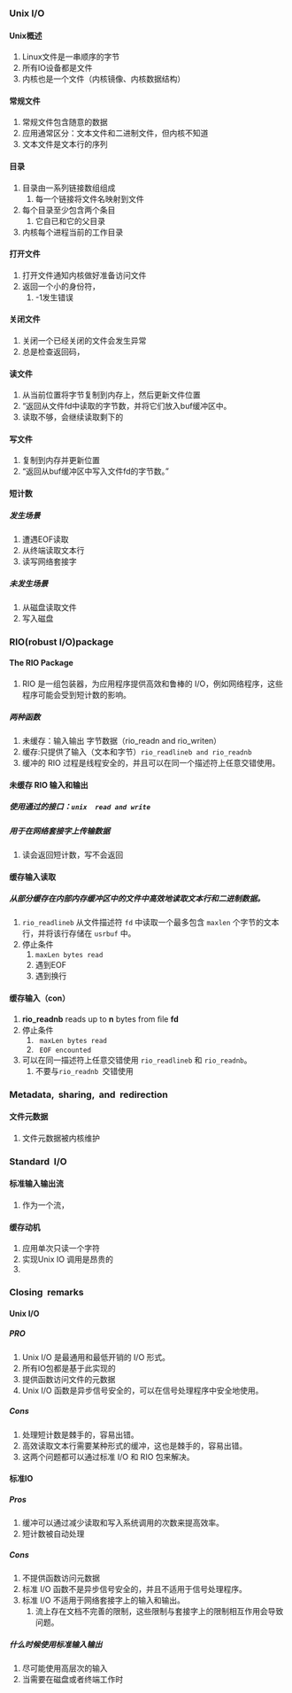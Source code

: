 ### Unix I/O
#### Unix概述
1. Linux文件是一串顺序的字节
2. 所有IO设备都是文件
3. 内核也是一个文件（内核镜像、内核数据结构）
#### 常规文件

1. 常规文件包含随意的数据
2. 应用通常区分：文本文件和二进制文件，但内核不知道
3. 文本文件是文本行的序列

#### 目录

1. 目录由一系列链接数组组成
   1. 每一个链接将文件名映射到文件
2. 每个目录至少包含两个条目
   1. 它自已和它的父目录
3. 内核每个进程当前的工作目录

#### 打开文件

1. 打开文件通知内核做好准备访问文件
2. 返回一个小的身份符，
   1. -1发生错误

#### 关闭文件

1. 关闭一个已经关闭的文件会发生异常
2. 总是检查返回码，

#### 读文件

1. 从当前位置将字节复制到内存上，然后更新文件位置
2. “返回从文件fd中读取的字节数，并将它们放入buf缓冲区中。
3. 读取不够，会继续读取剩下的

#### 写文件

1. 复制到内存并更新位置
2. “返回从buf缓冲区中写入文件fd的字节数。”
#### 短计数
##### 发生场景
1. 遭遇EOF读取
2. 从终端读取文本行
3. 读写网络套接字
##### 未发生场景
1. 从磁盘读取文件
2. 写入磁盘
### RIO(robust I/O)package
#### The RIO Package
1. RIO 是一组包装器，为应用程序提供高效和鲁棒的 I/O，例如网络程序，这些程序可能会受到短计数的影响。
##### 两种函数
1. 未缓存：输入输出 字节数据（rio_readn and rio_writen）
2. 缓存:只提供了输入（文本和字节）```rio_readlineb and rio_readnb```
3. 缓冲的 RIO 过程是线程安全的，并且可以在同一个描述符上任意交错使用。
#### 未缓存 RIO 输入和输出
##### 使用通过的接口：```unix  read and write```
##### 用于在网络套接字上传输数据
1. 读会返回短计数，写不会返回
#### 缓存输入读取
##### 从部分缓存在内部内存缓冲区中的文件中高效地读取文本行和二进制数据。
1. `rio_readlineb` 从文件描述符 `fd` 中读取一个最多包含 `maxlen` 个字节的文本行，并将该行存储在 `usrbuf` 中。
2. 停止条件
	1. ```maxLen bytes read ```
	2. 遇到EOF
	3. 遇到换行
#### 缓存输入（con）
1. **rio_readnb** reads up to **n** bytes from ﬁle **fd**
2. 停止条件
	1. ``` maxLen bytes read```
	2. ``` EOF encounted```
3. 可以在同一描述符上任意交错使用 `rio_readlineb` 和 `rio_readnb`。
	1. 不要与```rio_readnb ```交错使用

### Metadata,  sharing,  and  redirection
#### 文件元数据
1. 文件元数据被内核维护
### Standard  I/O
#### 标准输入输出流
1. 作为一个流，
#### 缓存动机
1. 应用单次只读一个字符
2. 实现Unix IO 调用是昂贵的
3. 
### Closing  remarks
#### Unix I/O
##### PRO
1. Unix I/O 是最通用和最低开销的 I/O 形式。
2. 所有IO包都是基于此实现的
3. 提供函数访问文件的元数据
4. Unix I/O 函数是异步信号安全的，可以在信号处理程序中安全地使用。
##### Cons
1. 处理短计数是棘手的，容易出错。
2. 高效读取文本行需要某种形式的缓冲，这也是棘手的，容易出错。
3. 这两个问题都可以通过标准 I/O 和 RIO 包来解决。
#### 标准IO
##### Pros
1. 缓冲可以通过减少读取和写入系统调用的次数来提高效率。
2. 短计数被自动处理
##### Cons
1. 不提供函数访问元数据
2. 标准 I/O 函数不是异步信号安全的，并且不适用于信号处理程序。
3. 标准 I/O 不适用于网络套接字上的输入和输出。
	1. 流上存在文档不完善的限制，这些限制与套接字上的限制相互作用会导致问题。
##### 什么时候使用标准输入输出
1. 尽可能使用高层次的输入
2. 当需要在磁盘或者终端工作时

